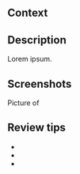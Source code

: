 ## Context

<!-- Which issues are relevant here? See: https://help.github.com/articles/closing-issues-using-keywords/ -->

<!-- Closes #### -->

## Description

<!-- What is implemented here? What tradeoffs did you make and why? Are there any unfinished pieces? Explain your work and link to prior art and specifications. -->

Lorem ipsum.

## Screenshots

<!-- Add pictures to demonstrate your work. -->

Picture of 

## Review tips

<!-- What should people pay the most attention to? -->

 - 
 - 
 - 

